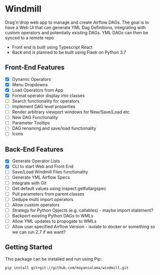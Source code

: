 # Windmill

Drag'n'drop web app to manage and create Airflow DAGs. The goal is to
have a Web UI that can generate YML Dag Definitions, integrating with
custom operators and potentially existing DAGs. YML DAGs can then be 
synced to a remote repo 

- Front end is built using Typescript React
- Back end is planned to be built using Flask on Python 3.7

## Front-End Features

- [x] Dynamic Operators
- [x] Menu Dropdowns
- [x] Load Operators from App
- [x] Format operator display into classes
- [ ] Search functionality for operators
- [ ] Implement DAG level properties
- [ ] Render arbitrary viewport windows for New/Save/Load etc
- [ ] New DAG Functionality
- [ ] Parameter Tooltips
- [ ] DAG renaming and save/load functionality
- [ ] Icons

## Back-End Features

- [x] Generate Operator Lists
- [x] CLI to start Web and Front End 
- [ ] Save/Load Windmill Files functionality
- [ ] Generate YML Airflow Specs 
- [ ] Integrate with Git
- [ ] Get default values using inspect.getfullargspec
- [ ] Pull parameters from parent classes 
- [ ] Dedupe multi import operators
- [ ] Allow custom operators
- [ ] Strategy for Python Opjects (e.g. callables) - maybe import statement?
- [ ] Backport existing Python DAGs to WMLs
- [ ] Allow YML updates to propogate to WMLs 
- [ ] Allow user specified Airflow Version - isolate to docker or something so we can run 2.7 if we want?

## Getting Started 

This package can be installed and run using Pip:

```
pip install git+git://github.com/mayansalama/windmill.git
```
